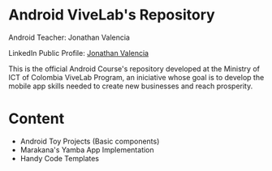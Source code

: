 Android ViveLab's Repository
============================
Android Teacher: Jonathan Valencia  

LinkedIn Public Profile: [Jonathan Valencia](http://www.linkedin.com/pub/jonathan-valencia-espitia/63/57b/849)

This is the official Android Course's repository  developed at the Ministry of ICT of Colombia ViveLab Program, an iniciative whose goal is to develop the mobile app skills needed to create new businesses and reach prosperity.

Content
=========================================
* Android Toy Projects (Basic components)
* Marakana's Yamba App Implementation
* Handy Code Templates
